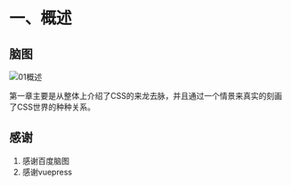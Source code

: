 # 一、概述

## 脑图
![01概述](http://pgyedbbhr.bkt.clouddn.com//FrontEnd/css%20world/01+%E6%A6%82%E8%BF%B0.svg)

第一章主要是从整体上介绍了CSS的来龙去脉，并且通过一个情景来真实的刻画了CSS世界的种种关系。


## 感谢
1. 感谢百度脑图
2. 感谢vuepress